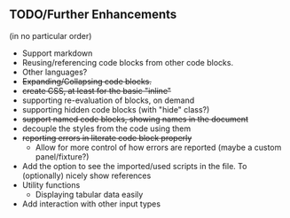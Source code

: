
## TODO/Further Enhancements
(in no particular order)

- Support markdown
- Reusing/referencing code blocks from other code blocks.
- Other languages?
- ~~Expanding/Collapsing code blocks.~~
- ~~create CSS, at least for the basic "inline"~~
- supporting re-evaluation of blocks, on demand
- supporting hidden code blocks (with "hide" class?)
- ~~support named code blocks, showing names in the document~~
- decouple the styles from the code using them
- ~~reporting errors in literate code block properly~~
  - Allow for more control of how errors are reported (maybe a custom panel/fixture?)
- Add the option to see the imported/used scripts in the file. To (optionally) nicely show references
- Utility functions
  - Displaying tabular data easily
- Add interaction with other input types